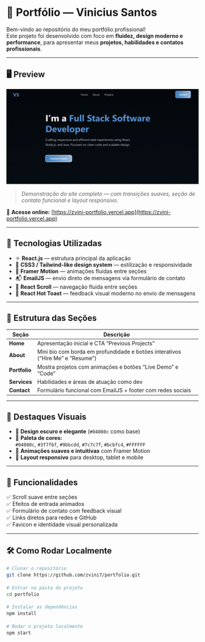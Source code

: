 # 💼 Portfólio — Vinicius Santos 

Bem-vindo ao repositório do meu portfólio profissional!  
Este projeto foi desenvolvido com foco em **fluidez, design moderno e performance**, para apresentar meus **projetos, habilidades e contatos profissionais**.

---

## 🖥️ Preview

![Portfolio Preview](portfolio/public/preview.png)

> *Demonstração do site completo — com transições suaves, seção de contato funcional e layout responsivo.*

🔗 **Acesse online:** [https://zvini-portfolio.vercel.app](https://zvini-portfolio.vercel.app)

---

## 🚀 Tecnologias Utilizadas

- ⚛️ **React.js** — estrutura principal da aplicação  
- 🎨 **CSS3 / Tailwind-like design system** — estilização e responsividade  
- 🧭 **Framer Motion** — animações fluidas entre seções  
- 📬 **EmailJS** — envio direto de mensagens via formulário de contato  
- 🧠 **React Scroll** — navegação fluida entre seções  
- 🔔 **React Hot Toast** — feedback visual moderno no envio de mensagens  

---

## 🧩 Estrutura das Seções

| Seção | Descrição |
|-------|------------|
| **Home** | Apresentação inicial e CTA “Previous Projects” |
| **About** | Mini bio com borda em profundidade e botões interativos (“Hire Me” e “Resume”) |
| **Portfolio** | Mostra projetos com animações e botões “Live Demo” e “Code” |
| **Services** | Habilidades e áreas de atuação como dev |
| **Contact** | Formulário funcional com EmailJS + footer com redes sociais |

---

## 📸 Destaques Visuais

- 💫 **Design escuro e elegante** (`#04080c` como base)  
- 🩵 **Paleta de cores:**  
  `#04080c`, `#3f7fbf`, `#9bbcdd`, `#7c7c7f`, `#bcbfc4`, `#FFFFFF`  
- 🔄 **Animações suaves e intuitivas** com Framer Motion  
- 🧱 **Layout responsivo** para desktop, tablet e mobile  

---

## 🧠 Funcionalidades

✅ Scroll suave entre seções  
✅ Efeitos de entrada animados  
✅ Formulário de contato com feedback visual  
✅ Links diretos para redes e GitHub  
✅ Favicon e identidade visual personalizada  

---

## 🛠️ Como Rodar Localmente

```bash
# Clonar o repositório
git clone https://github.com/zvini7/portfolio.git

# Entrar na pasta do projeto
cd portfolio

# Instalar as dependências
npm install

# Rodar o projeto localmente
npm start
